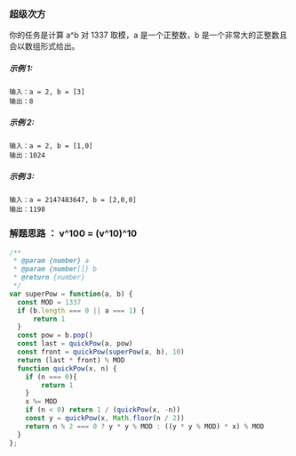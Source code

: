 ### 超级次方
你的任务是计算 a^b 对 1337 取模，a 是一个正整数，b 是一个非常大的正整数且会以数组形式给出。

##### 示例 1:

    输入：a = 2, b = [3]
    输出：8

##### 示例 2:

    输入：a = 2, b = [1,0]
    输出：1024

##### 示例 3:

    输入：a = 2147483647, b = [2,0,0]
    输出：1198

### 解题思路 ： v^100 = (v^10)^10

```js
/**
 * @param {number} a
 * @param {number[]} b
 * @return {number}
 */
var superPow = function(a, b) {
  const MOD = 1337
  if (b.length === 0 || a === 1) {
      return 1
  }
  const pow = b.pop()
  const last = quickPow(a, pow)
  const front = quickPow(superPow(a, b), 10)
  return (last * front) % MOD
  function quickPow(x, n) {
    if (n === 0){
        return 1
    }
    x %= MOD
    if (n < 0) return 1 / (quickPow(x, -n))
    const y = quickPow(x, Math.floor(n / 2))
    return n % 2 === 0 ? y * y % MOD : ((y * y % MOD) * x) % MOD
  }
};

```
